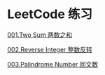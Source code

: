 # LeetCode 练习

[001.Two Sum 两数之和](https://github.com/Zero2key/Blog/blob/master/LeetCode/001.Two%20Sum%20%E4%B8%A4%E6%95%B0%E4%B9%8B%E5%92%8C.md)

[002.Reverse Integer 整数反转](https://github.com/Zero2key/Blog/blob/master/LeetCode/002.Reverse%20Integer%20%E6%95%B4%E6%95%B0%E5%8F%8D%E8%BD%AC.md)

[003.Palindrome Number 回文数](https://github.com/Zero2key/Blog/blob/master/LeetCode/003.Palindrome%20Number%20%E5%9B%9E%E6%96%87%E6%95%B0.md)
